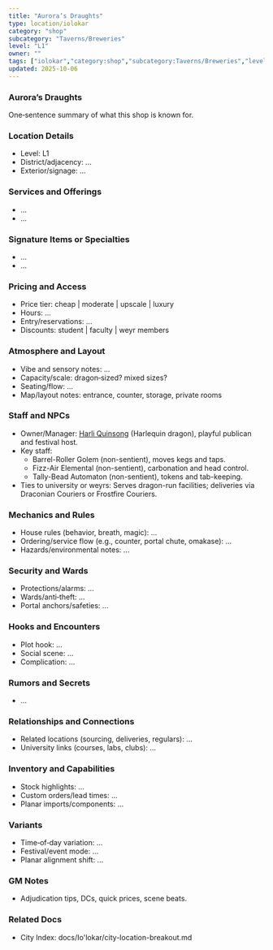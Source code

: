 ```yaml
---
title: "Aurora’s Draughts"
type: location/iolokar
category: "shop"
subcategory: "Taverns/Breweries"
level: "L1"
owner: ""
tags: ["iolokar","category:shop","subcategory:Taverns/Breweries","level:L1"]
updated: 2025-10-06
---
```

### Aurora’s Draughts

One‑sentence summary of what this shop is known for.

### Location Details

- Level: L1
- District/adjacency: ...
- Exterior/signage: ...

### Services and Offerings

- ...
- ...

### Signature Items or Specialties

- ...
- ...

### Pricing and Access

- Price tier: cheap | moderate | upscale | luxury
- Hours: ...
- Entry/reservations: ...
- Discounts: student | faculty | weyr members

### Atmosphere and Layout

- Vibe and sensory notes: ...
- Capacity/scale: dragon‑sized? mixed sizes?
- Seating/flow: ...
- Map/layout notes: entrance, counter, storage, private rooms

### Staff and NPCs

- Owner/Manager: [Harli Quinsong](../People/harli-quinsong.md) (Harlequin dragon), playful publican and festival host.
- Key staff:
  - Barrel-Roller Golem (non-sentient), moves kegs and taps.
  - Fizz-Air Elemental (non-sentient), carbonation and head control.
  - Tally-Bead Automaton (non-sentient), tokens and tab-keeping.
- Ties to university or weyrs: Serves dragon-run facilities; deliveries via Draconian Couriers or Frostfire Couriers.

### Mechanics and Rules

- House rules (behavior, breath, magic): ...
- Ordering/service flow (e.g., counter, portal chute, omakase): ...
- Hazards/environmental notes: ...

### Security and Wards

- Protections/alarms: ...
- Wards/anti‑theft: ...
- Portal anchors/safeties: ...

### Hooks and Encounters

- Plot hook: ...
- Social scene: ...
- Complication: ...

### Rumors and Secrets

- ...

### Relationships and Connections

- Related locations (sourcing, deliveries, regulars): ...
- University links (courses, labs, clubs): ...

### Inventory and Capabilities

- Stock highlights: ...
- Custom orders/lead times: ...
- Planar imports/components: ...

### Variants

- Time‑of‑day variation: ...
- Festival/event mode: ...
- Planar alignment shift: ...

### GM Notes

- Adjudication tips, DCs, quick prices, scene beats.

### Related Docs

- City Index: docs/Io'lokar/city-location-breakout.md
